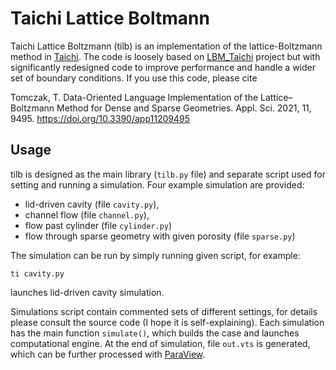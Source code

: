 # Taichi Lattice Boltmann

Taichi Lattice Boltzmann (tilb) is an implementation of the lattice-Boltzmann method in [Taichi](https://github.com/taichi-dev/taichi). The code is loosely based on [LBM_Taichi](https://github.com/hietwll/LBM_Taichi) project but with significantly redesigned code to improve performance and handle a wider set of boundary conditions. If you use this code, please cite 

Tomczak, T. Data-Oriented Language Implementation of the Lattice–Boltzmann Method for Dense and Sparse Geometries. Appl. Sci. 2021, 11, 9495. https://doi.org/10.3390/app11209495 

## Usage
tilb is designed as the main library (``tilb.py`` file) and separate script used for setting and running a simulation. Four example simulation are provided:
- lid-driven cavity (file ``cavity.py``),
- channel flow (file ``channel.py``),
- flow past cylinder (file ``cylinder.py``)
- flow through sparse geometry with given porosity (file ``sparse.py``)

The simulation can be run by simply running given script, for example:
```
ti cavity.py
```
launches lid-driven cavity simulation.

Simulations script contain commented sets of different settings, for details please consult the source code (I hope it is self-explaining). Each simulation has the main function ``simulate()``, which builds the case and launches computational engine. At the end of simulation, file ``out.vts`` is generated, which can be further processed with [ParaView](https://www.paraview.org/).
